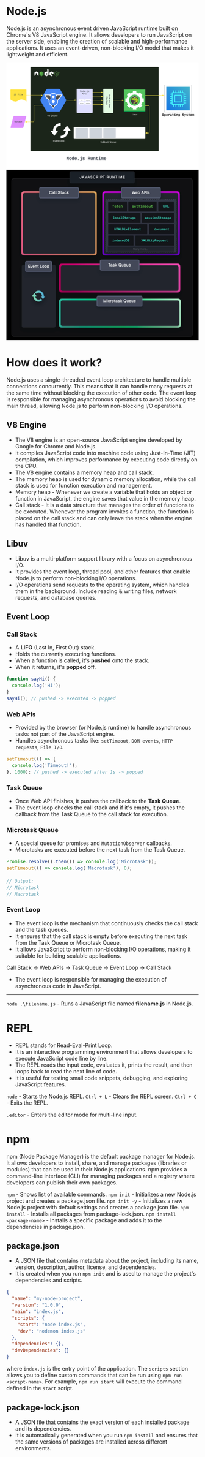 # Node.js
Node.js is an asynchronous event driven JavaScript runtime built on Chrome's V8 JavaScript engine. It allows developers to run JavaScript on the server side, enabling the creation of scalable and high-performance applications. It uses an event-driven, non-blocking I/O model that makes it lightweight and efficient.

![alt text](.vscode/assets/nodejs_runtime.png)
![alt text](.vscode/assets/js_runtime.png)

# How does it work?
Node.js uses a single-threaded event loop architecture to handle multiple connections concurrently. This means that it can handle many requests at the same time without blocking the execution of other code. The event loop is responsible for managing asynchronous operations to avoid blocking the main thread, allowing Node.js to perform non-blocking I/O operations.

## V8 Engine
- The V8 engine is an open-source JavaScript engine developed by Google for Chrome and Node.js.
- It compiles JavaScript code into machine code using Just-In-Time (JIT) compilation, which improves performance by executing code directly on the CPU.
- The V8 engine contains a memory heap and call stack. 
- The memory heap is used for dynamic memory allocation, while the call stack is used for function execution and management.
- Memory heap - Whenever we create a variable that holds an object or function in JavaScript, the engine saves that value in the memory heap. 
- Call stack -  It is a data structure that manages the order of functions to be executed. Whenever the program invokes a function, the function is placed on the call stack and can only leave the stack when the engine has handled that function.

## Libuv
- Libuv is a multi-platform support library with a focus on asynchronous I/O.
- It provides the event loop, thread pool, and other features that enable Node.js to perform non-blocking I/O operations.
- I/O operations send requests to the operating system, which handles them in the background. Include reading & writing files, network requests, and database queries.

## Event Loop
### Call Stack

- A **LIFO** (Last In, First Out) stack.
- Holds the currently executing functions.
- When a function is called, it's **pushed** onto the stack.
- When it returns, it's **popped** off.

```js
function sayHi() {
  console.log('Hi');
}
sayHi(); // pushed -> executed -> popped
```
### Web APIs
- Provided by the browser (or Node.js runtime) to handle asynchronous tasks not part of the JavaScript engine.
- Handles asynchronous tasks like: `setTimeout`, `DOM events`, `HTTP requests`, `File I/O`. 
```js
setTimeout(() => {
  console.log('Timeout!');
}, 1000); // pushed -> executed after 1s -> popped
```

### Task Queue
- Once Web API finishes, it pushes the callback to the **Task Queue**.
- The event loop checks the call stack and if it's empty, it pushes the callback from the Task Queue to the call stack for execution.

### Microtask Queue
- A special queue for promises and `MutationObserver` callbacks.
- Microtasks are executed before the next task from the Task Queue.
```js
Promise.resolve().then(() => console.log('Microtask'));
setTimeout(() => console.log('Macrotask'), 0);

// Output:
// Microtask
// Macrotask
```
### Event Loop
- The event loop is the mechanism that continuously checks the call stack and the task queues.
- It ensures that the call stack is empty before executing the next task from the Task Queue or Microtask Queue.
- It allows JavaScript to perform non-blocking I/O operations, making it suitable for building scalable applications.

Call Stack -> Web APIs -> Task Queue -> Event Loop -> Call Stack
- The event loop is responsible for managing the execution of asynchronous code in JavaScript.

--- 

`node .\filename.js` - Runs a JavaScript file named **filename.js** in Node.js.  

# REPL
- REPL stands for Read-Eval-Print Loop.
- It is an interactive programming environment that allows developers to execute JavaScript code line by line.
- The REPL reads the input code, evaluates it, prints the result, and then loops back to read the next line of code.
- It is useful for testing small code snippets, debugging, and exploring JavaScript features.


`node` - Starts the Node.js REPL.
`Ctrl + L` - Clears the REPL screen.
`Ctrl + C` - Exits the REPL.

`.editor` - Enters the editor mode for multi-line input.



# npm
npm (Node Package Manager) is the default package manager for Node.js. It allows developers to install, share, and manage packages (libraries or modules) that can be used in their Node.js applications. npm provides a command-line interface (CLI) for managing packages and a registry where developers can publish their own packages. 

`npm` - Shows list of available commands.
`npm init` - Initializes a new Node.js project and creates a package.json file. 
`npm init -y` - Initializes a new Node.js project with default settings and creates a package.json file.
`npm install` - Installs all packages from package-lock.json.
`npm install <package-name>` - Installs a specific package and adds it to the dependencies in package.json.

## package.json
- A JSON file that contains metadata about the project, including its name, version, description, author, license, and dependencies.
- It is created when you run `npm init` and is used to manage the project's dependencies and scripts.

```json
{
  "name": "my-node-project",
  "version": "1.0.0",
  "main": "index.js",
  "scripts": {
    "start": "node index.js",
    "dev": "nodemon index.js"
  },
  "dependencies": {},
  "devDependencies": {}
}
```

where `index.js` is the entry point of the application. The `scripts` section allows you to define custom commands that can be run using `npm run <script-name>`. For example, `npm run start` will execute the command defined in the `start` script.

## package-lock.json
- A JSON file that contains the exact version of each installed package and its dependencies.
- It is automatically generated when you run `npm install` and ensures that the same versions of packages are installed across different environments.